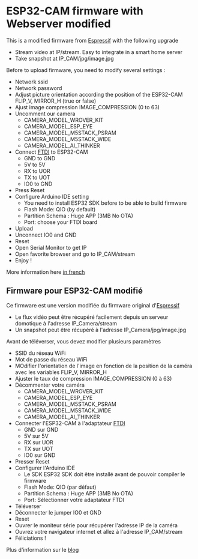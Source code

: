 # ESP32-CAM firmware with Webserver modified
This is a modified firmware from [Espressif](https://github.com/espressif/esp32-camera) with the following upgrade
* Stream video at IP/stream. Easy to integrate in a smart home server
* Take snapshot at IP_CAM/jpg/image.jpg

Before to upload firmware, you need to modify several settings :
* Network ssid
* Network password
* Adjust picture orientation according the position of the ESP32-CAM FLIP_V, MIRROR_H (true or false)
* Ajust image compression IMAGE_COMPRESSION (0 to 63)
* Uncomment our camera
  * CAMERA_MODEL_WROVER_KIT
  * CAMERA_MODEL_ESP_EYE
  * CAMERA_MODEL_M5STACK_PSRAM
  * CAMERA_MODEL_M5STACK_WIDE
  * CAMERA_MODEL_AI_THINKER
* Connect [FTDI](http://s.click.aliexpress.com/e/_d8ldxmV) to ESP32-CAM
  * GND to GND
  * 5V to 5V
  * RX to UOR
  * TX to UOT
  * IO0 to GND
* Press Reset   
* Configure Arduino IDE setting
  * You need to install ESP32 SDK before to be able to build firmware
  * Flash Mode: QIO (by default)
  * Partition Schema : Huge APP (3MB No OTA)
  * Port: choose your FTDI board
* Upload
* Unconnect IO0 and GND
* Reset
* Open Serial Monitor to get IP
* Open favorite browser and go to IP_CAM/stream
* Enjoy !

More information here [in french](https://projetsdiy.fr/esp32-cam-flash-firmware-test-domoticz-jeedom-home-assistant-nextdom-node-red/)

## Firmware pour ESP32-CAM modifié
Ce firmware est une version modifiée du firmware original d'[Espressif](https://github.com/espressif/esp32-camera)
* Le flux vidéo peut être récupéré facilement depuis un serveur domotique à l'adresse IP_Camera/stream
* Un snapshot peut être récupéré à l'adresse IP_Camera/jpg/image.jpg

Avant de téléverser, vous devez modifier plusieurs paramètres 
* SSID du réseau WiFi
* Mot de passe du réseau WiFi
* MOdifier l'orientation de l'image en fonction de la position de la caméra avec les variables FLIP_V, MIRROR_H 
* Ajuster le taux de compression IMAGE_COMPRESSION (0 à 63)
* Décommenter votre caméra
  * CAMERA_MODEL_WROVER_KIT
  * CAMERA_MODEL_ESP_EYE
  * CAMERA_MODEL_M5STACK_PSRAM
  * CAMERA_MODEL_M5STACK_WIDE
  * CAMERA_MODEL_AI_THINKER
* Connecter l'ESP32-CAM à l'adaptateur [FTDI](http://s.click.aliexpress.com/e/_d8ldxmV)
  * GND sur GND
  * 5V sur 5V
  * RX sur UOR
  * TX sur UOT
  * IO0 sur GND
* Presser Reset   
* Configurer l'Arduino IDE 
  * Le SDK ESP32 SDK doit être installé avant de pouvoir compiler le firmware
  * Flash Mode: QIO (par défaut)
  * Partition Schema : Huge APP (3MB No OTA)
  * Port: Sélectionner votre adaptateur FTDI 
* Téléverser
* Déconnecter le jumper IO0 et GND
* Reset
* Ouvrer le moniteur série pour récupérer l'adresse IP de la caméra
* Ouvrez votre navigateur internet et allez à l'adresse IP_CAM/stream
* Féliciations !

Plus d'information sur le [blog](https://projetsdiy.fr/esp32-cam-flash-firmware-test-domoticz-jeedom-home-assistant-nextdom-node-red/)
